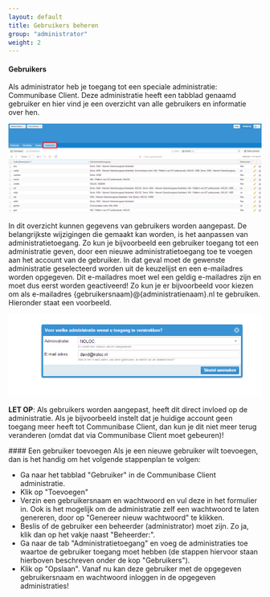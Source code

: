 ```yaml
---
layout: default
title: Gebruikers beheren
group: "administrator"
weight: 2
---
```


#### Gebruikers
Als administrator heb je toegang tot een speciale administratie: Communibase Client. Deze administratie heeft een
tabblad genaamd gebruiker en hier vind je een overzicht van alle gebruikers en informatie over hen.

![Screenshot gebruikersoverzicht](/assets/img/gebruikersoverzicht.png)

In dit overzicht kunnen gegevens van gebruikers worden aangepast. De belangrijkste wijzigingen die gemaakt kan worden,
is het aanpassen van administratietoegang. Zo kun je bijvoorbeeld een gebruiker toegang tot een administratie geven, door
een nieuwe administratietoegang toe te voegen aan het account van de gebruiker. In dat geval moet de gewenste administratie
geselecteerd worden uit de keuzelijst en een e-mailadres worden opgegeven. Dit e-mailadres moet wel een geldig e-mailadres
zijn en moet dus eerst worden geactiveerd! Zo kun je er bijvoorbeeld voor kiezen om als e-mailadres
{gebruikersnaam}@{administratienaam}.nl te gebruiken. Hieronder staat een voorbeeld.

![Screenshot nieuwe gebruiker](/assets/img/nieuweAdministratietoegang.png)

__LET OP__: Als gebruikers worden aangepast, heeft dit direct invloed op de administratie. Als je bijvoorbeeld instelt
dat je huidige account geen toegang meer heeft tot Communibase Client, dan kun je dit niet meer terug veranderen (omdat
dat via Communibase Client moet gebeuren)!

####<a class="anchor" name="toevoegen"></a> Een gebruiker toevoegen
Als je een nieuwe gebruiker wilt toevoegen, dan is het handig om het volgende stappenplan te volgen:

- Ga naar het tabblad "Gebruiker" in de Communibase Client administratie.
- Klik op "Toevoegen"
- Verzin een gebruikersnaam en wachtwoord en vul deze in het formulier in. Ook is het mogelijk om de administratie zelf
een wachtwoord te laten genereren, door op "Genereer nieuw wachtwoord" te klikken.
- Beslis of de gebruiker een beheerder (administrator) moet zijn. Zo ja, klik dan op het vakje naast "Beheerder:".
- Ga naar de tab "Administratietoegang" en voeg de administraties toe waartoe de gebruiker toegang moet hebben (de
stappen hiervoor staan hierboven beschreven onder de kop "Gebruikers").
- Klik op "Opslaan". Vanaf nu kan deze gebruiker met de opgegeven gebruikersnaam en wachtwoord inloggen in de opgegeven
administraties!